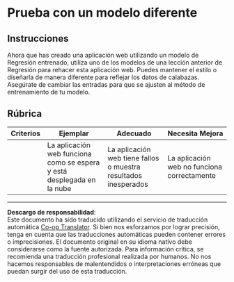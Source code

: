 <!--
CO_OP_TRANSLATOR_METADATA:
{
  "original_hash": "a8e8ae10be335cbc745b75ee552317ff",
  "translation_date": "2025-09-03T23:47:22+00:00",
  "source_file": "3-Web-App/1-Web-App/assignment.md",
  "language_code": "es"
}
-->
# Prueba con un modelo diferente

## Instrucciones

Ahora que has creado una aplicación web utilizando un modelo de Regresión entrenado, utiliza uno de los modelos de una lección anterior de Regresión para rehacer esta aplicación web. Puedes mantener el estilo o diseñarla de manera diferente para reflejar los datos de calabazas. Asegúrate de cambiar las entradas para que se ajusten al método de entrenamiento de tu modelo.

## Rúbrica

| Criterios                 | Ejemplar                                                  | Adecuado                                                  | Necesita Mejora                        |
| -------------------------- | --------------------------------------------------------- | --------------------------------------------------------- | -------------------------------------- |
| | La aplicación web funciona como se espera y está desplegada en la nube | La aplicación web tiene fallos o muestra resultados inesperados | La aplicación web no funciona correctamente |

---

**Descargo de responsabilidad**:  
Este documento ha sido traducido utilizando el servicio de traducción automática [Co-op Translator](https://github.com/Azure/co-op-translator). Si bien nos esforzamos por lograr precisión, tenga en cuenta que las traducciones automáticas pueden contener errores o imprecisiones. El documento original en su idioma nativo debe considerarse como la fuente autorizada. Para información crítica, se recomienda una traducción profesional realizada por humanos. No nos hacemos responsables de malentendidos o interpretaciones erróneas que puedan surgir del uso de esta traducción.